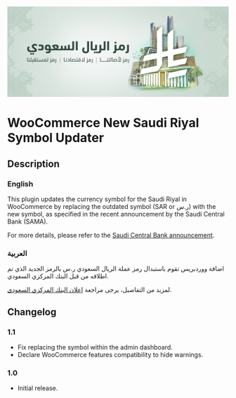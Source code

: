 ![riyal-cover.png](riyal-cover.png)

# WooCommerce New Saudi Riyal Symbol Updater

## Description

### English

This plugin updates the currency symbol for the Saudi Riyal in WooCommerce by replacing the outdated symbol (SAR or ر.س) with the new symbol, as specified in the recent announcement by the Saudi Central Bank (SAMA).

For more details, please refer to the [Saudi Central Bank announcement](https://www.sama.gov.sa/en-US/Currency/SRS/Pages/default.aspx).

### العربية

اضافة ووردبريس تقوم باستبدال رمز عملة الريال السعودي ر.س بالرمز الجديد الذي تم اطلاقه من قبل البنك المركزي السعودي.

لمزيد من التفاصيل، يرجى مراجعة [إعلان البنك المركزي السعودي](https://www.sama.gov.sa/en-US/Currency/SRS/Pages/default.aspx).

## Changelog

### 1.1
- Fix replacing the symbol within the admin dashboard.
- Declare WooCommerce features compatibility to hide warnings.

### 1.0
- Initial release.